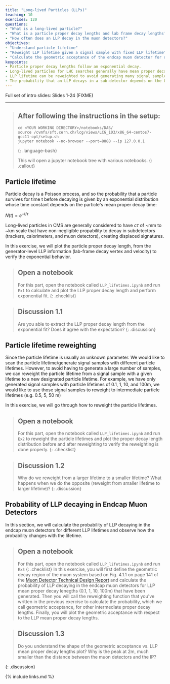 ```yaml
---
title: "Long-lived Particles (LLPs)"
teaching: 10
exercises: 120
questions:
- "What is a long-lived particle?"
- "What is a particle proper decay lengths and lab frame decay lengths?"
- "How often does an LLP decay in the muon detectors?"
objectives:
- "Understand particle lifetime"
- "Reweight LLP lifetime given a signal sample with fixed LLP lifetime"
- "Calculate the geometric acceptance of the endcap muon detector for different LLP lifetimes"
keypoints:
- Particle proper decay lengths follow an exponential decay.
- Long-lived particles for LHC searches generally have mean proper decay lengths of ~mm to ~km scale that create displaced signatures in the sub-detectors
- LLP lifetime can be reweighted to avoid generating many signal samples with different LLP lifetimes
- The probability that an LLP decays in a sub-detector depends on the LLP mean proper decay lengths, so searches for LLPs with different sub-detectors (tracker, calorimeter, and muon detectors) provide complementary coverage to LLPs
---
```


Full set of intro slides: Slides 1-24 (FIXME)

---

> ## After following the instructions in the setup:
>
> ~~~
> cd <YOUR WORKING DIRECTORY>/notebooks/DAS/
> source /cvmfs/sft.cern.ch/lcg/views/LCG_103/x86_64-centos7-gcc11-opt/setup.sh
> jupyter notebook --no-browser --port=8888 --ip 127.0.0.1
> ~~~
> {: .language-bash}
>
> This will open a jupyter notebook tree with various notebooks. 
{: .callout}

## Particle lifetime

Particle decay is a Poisson process, and so the probability that a particle survives for time t before decaying is given by an exponential distribution whose time constant depends on the particle's mean proper decay time:

$N(t) = e^{-t/\tau}$

Long-lived particles in CMS are generally considered to have $c\tau$ of ~mm to ~km scale that have non-negligible propability to decay in subdetectors (trackers, calorimeters, and muon detectors), creating displaced signatures.

In this exercise, we will plot the particle proper decay length, from the generator-level LLP information (lab-frame decay vertex and velocity) to verify the exponential behavior.

> ## Open a notebook
>
> For this part, open the notebook called `LLP_lifetimes.ipynb` and run `Ex1` to calculate and plot the LLP proper decay length and perform exponential fit.
{: .checklist}


> ## Discussion 1.1
>
> Are you able to extract the LLP proper decay length from the exponential fit? Does it agree with the expectation?
{: .discussion}

## Particle lifetime reweighting
Since the particle lifetime is usually an unknown parameter. We would like to scan the particle lifetime/generate signal samples with different particle lifetimes. However, to avoid having to generate a large number of samples, we can reweight the particle lifetime from a signal sample with a given lifetime to a new designated particle lifetime.
For example, we have only generated signal samples with particle lifetimes of 0.1, 1, 10, and 100m, we would like to use those signal samples to reweight to intermediate particle lifetimes (e.g. 0.5, 5, 50 m)

In this exercise, we will go through how to reweight the particle lifetimes.
> ## Open a notebook
>
> For this part, open the notebook called `LLP_lifetimes.ipynb` and run `Ex2` to reweight the particle lifetimes and plot the proper decay length distribution before and after reweighting to verify the reweighting is done properly.
{: .checklist}


> ## Discussion 1.2
>
> Why do we reweight from a larger lifetime to a smaller lifetime? What happens when we do the opposite (reweight from smaller lifetime to larger lifetime)?
{: .discussion}

## Probability of LLP decaying in Endcap Muon Detectors

In this section, we will calculate the probability of LLP decaying in the endcap muon detectors for different LLP lifetimes and observe how the probability changes with the lifetime.

> ## Open a notebook
>
> For this part, open the notebook called `LLP_lifetimes.ipynb` and run `Ex3` 
{: .checklist}
In this exercise, you will first define the geometric decay region of the muon system based on Fig. 4.1.1 on page 141 of the [Muon Detector Technical Design Report](https://cds.cern.ch/record/343814?ln=en) and calculate the probability of LLP decaying in the endcap muon detectors for LLP mean proper decay lenegths (0.1, 1, 10, 100m) that have been generated.
Then you will call the reweighting function that you've written in the previous exercise to calculate the probability, which we call geometric acceptance, for other intermediate proper decay lengths.
Finally, you will plot the geometric acceptance with respect to the LLP mean proper decay lengths.

> ## Discussion 1.3
> Do you understand the shape of the geometric acceptance vs. LLP mean proper decay lengths plot? Why is the peak at 2m, much smaller than the distance between the muon detectors and the IP?
> 
{: .discussion}

{% include links.md %}

